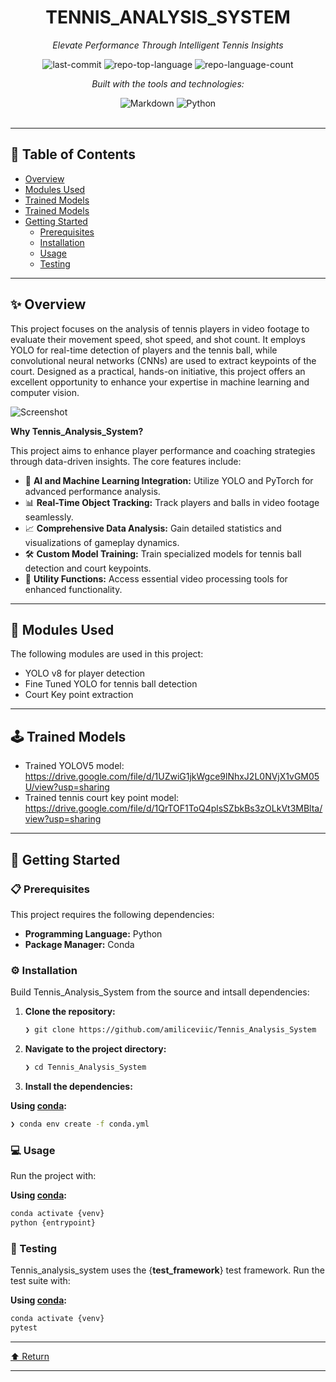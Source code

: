<div id="top">

<!-- HEADER STYLE: CLASSIC -->
<div align="center">


# TENNIS_ANALYSIS_SYSTEM

<em>Elevate Performance Through Intelligent Tennis Insights</em>

<!-- BADGES -->
<img src="https://img.shields.io/github/last-commit/amiliceviic/Tennis_Analysis_System?style=flat&logo=git&logoColor=white&color=0080ff" alt="last-commit">
<img src="https://img.shields.io/github/languages/top/amiliceviic/Tennis_Analysis_System?style=flat&color=0080ff" alt="repo-top-language">
<img src="https://img.shields.io/github/languages/count/amiliceviic/Tennis_Analysis_System?style=flat&color=0080ff" alt="repo-language-count">

<em>Built with the tools and technologies:</em>

<img src="https://img.shields.io/badge/Markdown-000000.svg?style=flat&logo=Markdown&logoColor=white" alt="Markdown">
<img src="https://img.shields.io/badge/Python-3776AB.svg?style=flat&logo=Python&logoColor=white" alt="Python">

</div>
<br>

---

## 📄 Table of Contents

- [Overview](#-overview)
- [Modules Used](#-modules-used)
- [Trained Models](#-trained-models)
- [Trained Models](#-overview)
- [Getting Started](#-getting-started)
    - [Prerequisites](#-prerequisites)
    - [Installation](#-installation)
    - [Usage](#-usage)
    - [Testing](#-testing)

---

## ✨ Overview

This project focuses on the analysis of tennis players in video footage to evaluate their movement speed, shot speed, and shot count. It employs YOLO for real-time detection of players and the tennis ball, while convolutional neural networks (CNNs) are used to extract keypoints of the court. Designed as a practical, hands-on initiative, this project offers an excellent opportunity to enhance your expertise in machine learning and computer vision.

![Screenshot](output_videos/screenshot.png)

**Why Tennis_Analysis_System?**

This project aims to enhance player performance and coaching strategies through data-driven insights. The core features include:

- 🎾 **AI and Machine Learning Integration:** Utilize YOLO and PyTorch for advanced performance analysis.
- 📊 **Real-Time Object Tracking:** Track players and balls in video footage seamlessly.
- 📈 **Comprehensive Data Analysis:** Gain detailed statistics and visualizations of gameplay dynamics.
- 🛠️ **Custom Model Training:** Train specialized models for tennis ball detection and court keypoints.
- 🎥 **Utility Functions:** Access essential video processing tools for enhanced functionality.

---

## 🥡 Modules Used

The following modules are used in this project:
* YOLO v8 for player detection
* Fine Tuned YOLO for tennis ball detection
* Court Key point extraction

---

## 🕹️ Trained Models

* Trained YOLOV5 model: https://drive.google.com/file/d/1UZwiG1jkWgce9lNhxJ2L0NVjX1vGM05U/view?usp=sharing
* Trained tennis court key point model: https://drive.google.com/file/d/1QrTOF1ToQ4plsSZbkBs3zOLkVt3MBlta/view?usp=sharing

---

## 🚀 Getting Started

### 📋 Prerequisites

This project requires the following dependencies:

- **Programming Language:** Python
- **Package Manager:** Conda

### ⚙️ Installation

Build Tennis_Analysis_System from the source and intsall dependencies:

1. **Clone the repository:**

    ```sh
    ❯ git clone https://github.com/amiliceviic/Tennis_Analysis_System
    ```

2. **Navigate to the project directory:**

    ```sh
    ❯ cd Tennis_Analysis_System
    ```

3. **Install the dependencies:**

**Using [conda](https://docs.conda.io/):**

```sh
❯ conda env create -f conda.yml
```

### 💻 Usage

Run the project with:

**Using [conda](https://docs.conda.io/):**

```sh
conda activate {venv}
python {entrypoint}
```

### 🧪 Testing

Tennis_analysis_system uses the {__test_framework__} test framework. Run the test suite with:

**Using [conda](https://docs.conda.io/):**

```sh
conda activate {venv}
pytest
```

---

<div align="left"><a href="#top">⬆ Return</a></div>

---
